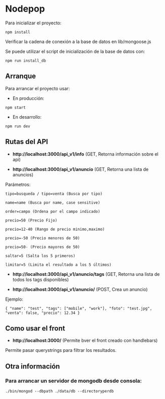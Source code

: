 # Nodepop

Para inicializar el proyecto:

```shell
npm install
```

Verificar la cadena de conexión a la base de datos en lib/mongoose.js

Se puede utilizar el script de inicialización de la base de datos con:

```shell
npm run install_db
```

## Arranque

Para arrancar el proyecto usar:

* En producción:

```shell
npm start
```

* En desarrollo:

```shell
npm run dev
```


## Rutas del API

* **http://localhost:3000/api_v1/info** (GET, Retorna información sobre el api) 

* **http://localhost:3000/api_v1/anuncio** (GET, Retorna una lista de anuncios) 

Parámetros: 

`tipo=busqueda / tipo=venta (Busca por tipo)
`

`name=name (Busca por name, case sensitive)
`

`order=campo (Ordena por el campo indicado)
`

`precio=50 (Precio Fijo)
`

`precio=12-40 (Rango de precio minimo,maximo)
`

`precio=-50 (Precio menores de 50)
`

`precio=50- (Precio mayores de 50)
`

`saltar=5 (Salta los 5 primeros)
`

`limitar=5 (Limita el resultado a los 5 últimos)
`

* **http://localhost:3000/api_v1/anuncio/tags**
(GET, Retorna una lista de todos los tags disponibles)


* **http://localhost:3000/api_v1/anuncio/**
(POST, Crea un anuncio)

Ejemplo: 

`{
	"name": "test",
	"tags": ["mobile", "work"],
	"foto": "test.jpg",
	"venta": false,
	"precio": 12.34
}
`

## Como usar el front

* **http://localhost:3000/** (Permite bver el front creado con handlebars)

Permite pasar querystrings para filtrar los resultados.


## Otra información

### Para arrancar un servidor de mongodb desde consola:

```shel
./bin/mongod --dbpath ./data/db --directoryperdb
```